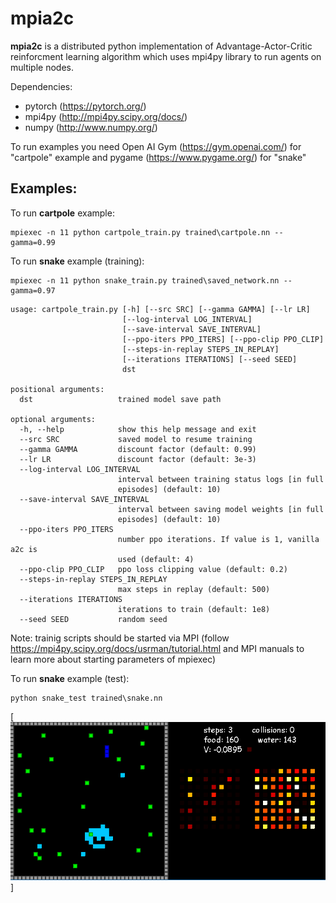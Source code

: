 mpia2c
=============

**mpia2c** is a distributed python implementation of Advantage-Actor-Critic reinforcment learning algorithm which uses mpi4py library to run 
agents on multiple nodes.

Dependencies:
 - pytorch (https://pytorch.org/)
 - mpi4py	(http://mpi4py.scipy.org/docs/)
 - numpy	(http://www.numpy.org/)
 
 To run examples you need Open AI Gym (https://gym.openai.com/) for "cartpole" example and pygame (https://www.pygame.org/) for "snake"

Examples:
-------
To run **cartpole** example:
```
mpiexec -n 11 python cartpole_train.py trained\cartpole.nn --gamma=0.99
```

To run **snake** example (training):
```
mpiexec -n 11 python snake_train.py trained\saved_network.nn --gamma=0.97
```

```
usage: cartpole_train.py [-h] [--src SRC] [--gamma GAMMA] [--lr LR]
                         [--log-interval LOG_INTERVAL]
                         [--save-interval SAVE_INTERVAL]
                         [--ppo-iters PPO_ITERS] [--ppo-clip PPO_CLIP]
                         [--steps-in-replay STEPS_IN_REPLAY]
                         [--iterations ITERATIONS] [--seed SEED]
                         dst
                      
positional arguments:
  dst                   trained model save path

optional arguments:
  -h, --help            show this help message and exit
  --src SRC             saved model to resume training
  --gamma GAMMA         discount factor (default: 0.99)
  --lr LR               discount factor (default: 3e-3)
  --log-interval LOG_INTERVAL
                        interval between training status logs [in full
                        episodes] (default: 10)
  --save-interval SAVE_INTERVAL
                        interval between saving model weights [in full
                        episodes] (default: 10)
  --ppo-iters PPO_ITERS
                        number ppo iterations. If value is 1, vanilla a2c is
                        used (default: 4)
  --ppo-clip PPO_CLIP   ppo loss clipping value (default: 0.2)
  --steps-in-replay STEPS_IN_REPLAY
                        max steps in replay (default: 500)
  --iterations ITERATIONS
                        iterations to train (default: 1e8)
  --seed SEED           random seed
```   
Note: trainig  scripts should be started via MPI (follow https://mpi4py.scipy.org/docs/usrman/tutorial.html and MPI manuals to learn more about starting parameters of mpiexec) 

To run **snake** example (test):
```
python snake_test trained\snake.nn
```
[![snake trained](https://github.com/r-aristov/mpia2c/blob/master/snake.gif)]
